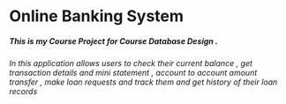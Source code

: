 # Online Banking System
#####  This is my Course Project for Course Database Design .
###### In this application allows users to check their current balance , get transaction details and mini statement , account to account amount transfer , make loan requests and track them and get history of their loan records
